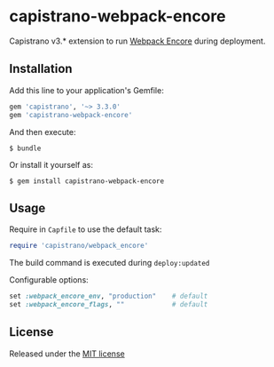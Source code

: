 capistrano-webpack-encore
=====================

Capistrano v3.* extension to run [Webpack Encore](https://github.com/symfony/webpack-encore) during deployment.

## Installation

Add this line to your application's Gemfile:

```ruby
gem 'capistrano', '~> 3.3.0'
gem 'capistrano-webpack-encore'
```

And then execute:

    $ bundle

Or install it yourself as:

    $ gem install capistrano-webpack-encore

## Usage

Require in `Capfile` to use the default task:

```ruby
require 'capistrano/webpack_encore'
```

The build command is executed during `deploy:updated`

Configurable options:

```ruby
set :webpack_encore_env, "production"    # default
set :webpack_encore_flags, ""            # default
```

## License

Released under the [MIT license](LICENSE)
